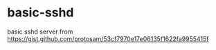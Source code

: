 # basic-sshd
basic sshd server from https://gist.github.com/protosam/53cf7970e17e06135f1622fa9955415f
